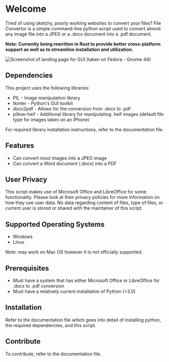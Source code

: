 # Welcome
Tired of using sketchy, poorly working websites to convert your files? File Convertor is a simple command-line python script used to convert almost any image file into a JPEG or a .docx document into a .pdf document.

**Note: Currently being rewritten in Rust to provide better cross-platform support as well as to streamline installation and utilization.**

![Screenshot of landing page for GUI (taken on Fedora - Gnome 44)](https://github.com/MaybeMarq/File-Converter/assets/62733985/9eebf3ed-a9d3-4e4e-98ca-0983e7de9d07)

## Dependencies
This project uses the following libraries:
- PIL - Image manipulation library
- tkinter - Python's GUI toolkit
- docx2pdf - Allows for the conversion from .docx to .pdf
- pillow-heif - Additional library for manipulating .heif images (default file type for images taken on an iPhone)

For required library installation instructions, refer to the documentation file.

## Features
- Can convert most images into a JPEG image
- Can convert a Word document (.docx) into a PDF

## User Privacy
This script makes use of Microsoft Office and LibreOffice for some functionality. Please look at their privacy policies for more information on how they use user data. No data regarding content of files, type of files, or current user is stored or shared with the maintainer of this script. 

## Supported Operating Systems
- Windows
- Linux

Note: may work on Mac OS however it is not officially supported.

## Prerequisites
- Must have a system that has either Microsoft Office or LibreOffice for .docx to .pdf conversion
- Must have a relatively current installation of Python (>3.0)

## Installation
Refer to the documentation file which goes into detail of installing python, the required dependencies, and this script.

## Contribute
To contribute, refer to the documentation file.

